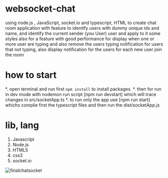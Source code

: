 # websocket-chat
using node.js , JavaScript, socket.io and typescript, HTML to create chat room application with
feature to identify users with dummy unique ids and name, and identify the current sender (you User) user and apply
to it some styles also for a feature with good performance for display when one or more user are typing and also remove the users typing
notification for users that not typing, also display notification for the users for each new user join the room

# how to start

*. open terminal and run first `npm install` to install packages.
*. then for run in dev mode with nodemon run script [npm run devstart] which will trace changes in src/socketApp.ts
*. to run only the app use [npm run start] whichs complie first the typescript files and then run the dist/socketApp.js

# lib, lang
1. Javascript
2. Node.js
3. HTML5
4. css3
5. socket.io

![finalchatsocket](https://user-images.githubusercontent.com/55125302/180190111-ef6cd43f-6097-4db2-ad56-2a31309a1e95.JPG)
